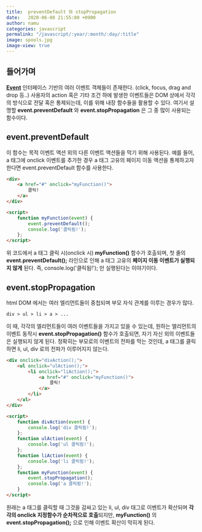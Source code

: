 ```yaml
---
title:  preventDefault 와 stopPropagation
date:   2020-06-08 21:55:00 +0900
author: namu
categories: javascript
permalink: "/javascript/:year/:month/:day/:title"
image: spools.jpg
image-view: true
---
```


## 들어가며

**[Event](https://developer.mozilla.org/ko/docs/Web/Events)** 인터페이스 기반의 여러 이벤트 객체들이 존재한다.
(click, focus, drag and drop 등..)
사용자의 action 혹은 기타 조건 하에 발생한 이벤트들은 DOM 상에서 각각의 방식으로 전달 혹은 통제되는데,
이를 위해 내장 함수들을 활용할 수 있다.
여기서 설명할 **event.preventDefault** 와 **event.stopPropagation** 은 그 중 많이 사용되는 함수이다.

## event.preventDefault

이 함수는 목적 이벤트 액션 외의 다른 이벤트 액션들을 막기 위해 사용된다.
예를 들어, a 태그에 onclick 이벤트를 추가한 경우 a 태그 고유의 페이지 이동 액션을 통제하고자 한다면 event.preventDefault 함수를 사용한다.

```html
<div>
    <a href="#" onclick="myFunction()">
        클릭!
    </a>
</div>

<script>
    function myFunction(event) {
        event.preventDefault();
        console.log('클릭됨!');
    };
</script>
```

위 코드에서 a 태그 클릭 시(onclick 시) **myFunction()** 함수가 호출되며,
첫 줄의 **event.preventDefault();** 라인으로 인해 a 태그 고유의 **페이지 이동 이벤트가 실행되지 않게** 된다.
즉, console.log('클릭됨!'); 만 실행된다는 이야기이다.

## event.stopPropagation

html DOM 에서는 여러 엘리먼트들이 중첩되며 부모 자식 관계를 이루는 경우가 많다.

```div > ul > li > a > ...```

이 때, 각각의 엘리먼트들이 여러 이벤트들을 가지고 있을 수 있는데,
원하는 엘리먼트의 이벤트 동작시 **event.stopPropagation()** 함수가 호출되면, 자기 자신 외의 이벤트들은 실행되지 않게 된다.
정확히는 부모로의 이벤트의 전파를 막는 것인데, a 태그를 클릭하면 li, ul, div 로의 전파가 이루어지지 않는다.

```html
<div onclick="divAction();">
    <ul onclick="ulAction();">
        <li onclick="liAction();">
            <a href="#" onclick="myFunction()">
                클릭!
            </a>
        </li>
    </ul>
</div>

<script>
    function divAction(event) {
        console.log('div 클릭됨!');
    };
    function ulAction(event) {
        console.log('ul 클릭됨!');
    };
    function liAction(event) {
        console.log('li 클릭됨!');
    };
    function myFunction(event) {
        event.stopPropagation();
        console.log('a 클릭됨!');
    }
</script>
```

원래는 a 태그를 클릭할 때 그것을 감싸고 있는 li, ul, div 태그로 이벤트가 확산되며 **각각의 onclick 지정함수가 순차적으로 호출**되지만,
**myFunction()** 의 **event.stopPropagation();** 으로 인해 이벤트 확산이 막히게 된다.
